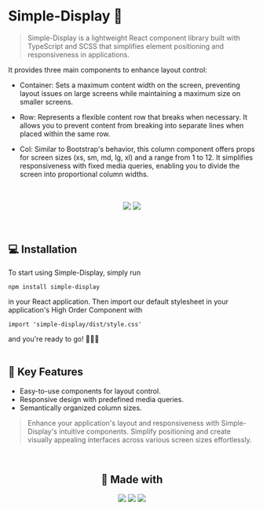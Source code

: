 # Simple-Display 🔮

> Simple-Display is a lightweight React component library built with TypeScript and SCSS that simplifies element positioning and responsiveness in applications.

It provides three main components to enhance layout control:

- Container: Sets a maximum content width on the screen, preventing layout issues on large screens while maintaining a maximum size on smaller screens.

- Row: Represents a flexible content row that breaks when necessary. It allows you to prevent content from breaking into separate lines when placed within the same row.

- Col: Similar to Bootstrap's behavior, this column component offers props for screen sizes (xs, sm, md, lg, xl) and a range from 1 to 12. It simplifies responsiveness with fixed media queries, enabling you to divide the screen into proportional column widths.

<br />
<br />

<div align="center">
  <img src="https://img.shields.io/npm/dm/simple-display?label=Downloads&logo=npm" />
  <img src="https://img.shields.io/github/v/tag/Guvidaletti/simple-display?include_prereleases&label=Version&logo=github" />
  
</div>
<br />
<br />

## 💻 Installation

To start using Simple-Display, simply run

```
npm install simple-display
```

in your React application. Then import our default stylesheet in your application's High Order Component with

```
import 'simple-display/dist/style.css'
```

and you're ready to go! 🚀🚀🚀
<br />
<br />

## 🔎 Key Features


- Easy-to-use components for layout control.
- Responsive design with predefined media queries.
- Semantically organized column sizes.

> Enhance your application's layout and responsiveness with Simple-Display's intuitive components. Simplify positioning and create visually appealing interfaces across various screen sizes effortlessly.

<br />
<div align="center">
  <h2>🚧 Made with</h2>
  <img src="https://img.shields.io/badge/TypeScript-007ACC?style=for-the-badge&logo=typescript&logoColor=white" />
  <img src="https://img.shields.io/badge/React-20232A?style=for-the-badge&logo=react&logoColor=61DAFB" />
  <img src="https://img.shields.io/badge/Sass-CC6699?style=for-the-badge&logo=sass&logoColor=white" />
</div>
